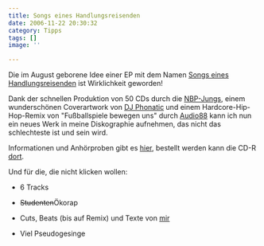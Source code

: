 ```yaml
---
title: Songs eines Handlungsreisenden
date: 2006-11-22 20:30:32
category: Tipps
tags: []
image: ''

---
```


Die im August geborene Idee einer EP mit dem Namen [Songs eines Handlungsreisenden](http://www.misantropolis.de/2006/08/songs-eines-handlungsreisenden/) ist Wirklichkeit geworden!  

  

Dank der schnellen Produktion von 50 CDs durch die [NBP-Jungs](http://www.nbp-online.de), einem wunderschönen Coverartwork von [DJ Phonatic](http://www.misantropolis.de/2006/11/alternativeangebote/?q=Phonatic) und einem Hardcore-Hip-Hop-Remix von "Fußballspiele bewegen uns" durch [Audio88](http://www.audio88.de) kann ich nun ein neues Werk in meine Diskographie aufnehmen, das nicht das schlechteste ist und sein wird.  

  

Informationen und Anhörproben gibt es [hier](http://www.misantropolis.de/?inc=downloads&/musik=9), bestellt werden kann die CD-R [dort](http://www.misantropolis.de/?inc=order).  

  

Und für die, die nicht klicken wollen:  

* 6 Tracks
  
* ~~Studenten~~Ökorap
  
* Cuts, Beats (bis auf Remix) und Texte von [mir](http://www.misantropolis.de/)
  
* Viel Pseudogesinge
